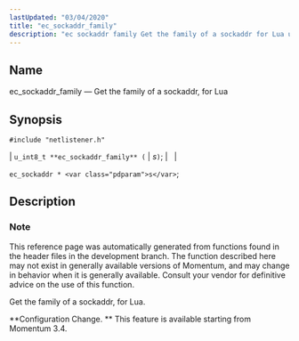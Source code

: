 ```yaml
---
lastUpdated: "03/04/2020"
title: "ec_sockaddr_family"
description: "ec sockaddr family Get the family of a sockaddr for Lua u int 8 t ec sockaddr family s ec sockaddr s This reference page was automatically generated from functions found in the header files in the development branch The function described here may not exist in generally available versions..."
---
```


<a name="apis.ec_sockaddr_family"></a> 
## Name

ec_sockaddr_family — Get the family of a sockaddr, for Lua

## Synopsis

`#include "netlistener.h"`

| `u_int8_t **ec_sockaddr_family** (` | <var class="pdparam">s</var>`)`; |   |

`ec_sockaddr * <var class="pdparam">s</var>`;<a name="idp62108992"></a> 
## Description

### Note

This reference page was automatically generated from functions found in the header files in the development branch. The function described here may not exist in generally available versions of Momentum, and may change in behavior when it is generally available. Consult your vendor for definitive advice on the use of this function.

Get the family of a sockaddr, for Lua.

**Configuration Change. ** This feature is available starting from Momentum 3.4.